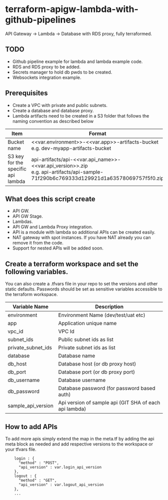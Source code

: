 # terraform-apigw-lambda-with-github-pipelines
API Gateway -> Lambda -> Database with RDS proxy, fully terraformed. 

## TODO
- Github pipeline example for lambda and lambda example code.
- RDS and RDS proxy to be added.
- Secrets manager to hold db pwds to be created.
- Websockets integration example.

## Prerequisites
- Create a VPC with private and public subnets.
- Create a database and database proxy.
- Lambda artifacts need to be created in a S3 folder that follows the naming convention as described below

Item | Format
--- | ---
Bucket name | <<var.environment>>-<<var.app>>-artifacts-bucket<br />e.g. dev-myapp-artifacts-bucket
S3 key for the specific api lambda | api-artifacts/api-<<var.api_name>>-<<var.api_version>>.zip<br />e.g. api-artifacts/api-sample-71f290b6c769333d129921d1a63578069757f5f0.zip

## What does this script create
- API GW.
- API GW Stage.
- Lambdas.
- API GW and Lambda Proxy integration.
- API is a module with lambda so additional APIs can be created easily.
- NAT gateway with spot instances. If you have NAT already you can remove it from the code.
- Support for nested APIs will be added soon.


## Create a terraform workspace and set the following variables. 
You can also create a .tfvars file in your repo to set the versions and other static defaults. Passwords should be set as sensitive variables accessible to the terraform workspace.

Variable Name | Description
--- | ---
environment | Environment Name (dev/test/uat etc)
app | Application unique name
vpc_id | VPC Id
subnet_ids | Public subnet ids as list
private_subnet_ids | Private subnet ids as list
database | Database name
db_host | Database host (or db proxy host)
db_port | Database port (or db proxy port)
db_username | Database username
db_password | Database password (for password based auth)
sample_api_version | Api version of sample api (GIT SHA of each api lambda)


## How to add APIs

To add more apis simply extend the map in the meta.tf by adding the api meta block as needed and add respective versions to the workspace or your tfvars file.

```
    login : {
      "method" : "POST",
      "api_version" : var.login_api_version
    },
    logout : {
      "method" : "GET",
      "api_version" : var.logout_api_version
    },
    ...

```
